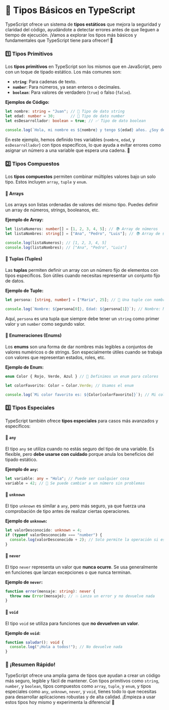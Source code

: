 # 🎨 Tipos Básicos en TypeScript

TypeScript ofrece un sistema de **tipos estáticos** que mejora la seguridad y claridad del código, ayudándote a detectar errores antes de que lleguen a tiempo de ejecución. ¡Vamos a explorar los tipos más básicos y fundamentales que TypeScript tiene para ofrecer! 🚀

### 1️⃣ Tipos Primitivos

Los **tipos primitivos** en TypeScript son los mismos que en JavaScript, pero con un toque de tipado estático. Los más comunes son:

- **`string`**: Para cadenas de texto.
- **`number`**: Para números, ya sean enteros o decimales.
- **`boolean`**: Para valores de verdadero (`true`) o falso (`false`).

**Ejemplos de Código:**

```typescript
let nombre: string = "Juan"; // 📝 Tipo de dato string
let edad: number = 30;       // 🔢 Tipo de dato number
let esDesarrollador: boolean = true; // ✅ Tipo de dato boolean

console.log(`Hola, mi nombre es ${nombre} y tengo ${edad} años. ¿Soy desarrollador? ${esDesarrollador}`);
```

En este ejemplo, hemos definido tres variables (`nombre`, `edad`, y `esDesarrollador`) con tipos específicos, lo que ayuda a evitar errores como asignar un número a una variable que espera una cadena. 🎯

### 2️⃣ Tipos Compuestos

Los **tipos compuestos** permiten combinar múltiples valores bajo un solo tipo. Estos incluyen `array`, `tuple` y `enum`.

#### 🔹 Arrays

Los arrays son listas ordenadas de valores del mismo tipo. Puedes definir un array de números, strings, booleanos, etc.

**Ejemplo de Array:**

```typescript
let listaNumeros: number[] = [1, 2, 3, 4, 5]; // 📚 Array de números
let listaNombres: string[] = ["Ana", "Pedro", "Luis"]; // 📚 Array de strings

console.log(listaNumeros); // [1, 2, 3, 4, 5]
console.log(listaNombres); // ["Ana", "Pedro", "Luis"]
```

#### 🔹 Tuplas (Tuples)

Las **tuplas** permiten definir un array con un número fijo de elementos con tipos específicos. Son útiles cuando necesitas representar un conjunto fijo de datos.

**Ejemplo de Tuple:**

```typescript
let persona: [string, number] = ["Maria", 25]; // 👥 Una tuple con nombre y edad

console.log(`Nombre: ${persona[0]}, Edad: ${persona[1]}`); // Nombre: Maria, Edad: 25
```

Aquí, `persona` es una tupla que siempre debe tener un `string` como primer valor y un `number` como segundo valor.

#### 🔹 Enumeraciones (Enums)

Los **enums** son una forma de dar nombres más legibles a conjuntos de valores numéricos o de strings. Son especialmente útiles cuando se trabaja con valores que representan estados, roles, etc.

**Ejemplo de Enum:**

```typescript
enum Color { Rojo, Verde, Azul } // 🌈 Definimos un enum para colores

let colorFavorito: Color = Color.Verde; // Usamos el enum

console.log(`Mi color favorito es: ${Color[colorFavorito]}`); // Mi color favorito es: Verde
```

### 3️⃣ Tipos Especiales

TypeScript también ofrece **tipos especiales** para casos más avanzados y específicos:

#### 🔸 `any`

El tipo `any` se utiliza cuando no estás seguro del tipo de una variable. Es flexible, pero **debe usarse con cuidado** porque anula los beneficios del tipado estático.

**Ejemplo de `any`:**

```typescript
let variable: any = "Hola"; // Puede ser cualquier cosa
variable = 42; // 🔄 Se puede cambiar a un número sin problemas
```

#### 🔸 `unknown`

El tipo `unknown` es similar a `any`, pero más seguro, ya que fuerza una comprobación de tipo antes de realizar ciertas operaciones.

**Ejemplo de `unknown`:**

```typescript
let valorDesconocido: unknown = 4;
if (typeof valorDesconocido === "number") {
  console.log(valorDesconocido + 2); // Solo permite la operación si es un número
}
```

#### 🔸 `never`

El tipo `never` representa un valor que **nunca ocurre**. Se usa generalmente en funciones que lanzan excepciones o que nunca terminan.

**Ejemplo de `never`:**

```typescript
function error(mensaje: string): never {
  throw new Error(mensaje); // 💥 Lanza un error y no devuelve nada
}
```

#### 🔸 `void`

El tipo `void` se utiliza para funciones que **no devuelven un valor**.

**Ejemplo de `void`:**

```typescript
function saludar(): void {
  console.log("¡Hola a todos!"); // No devuelve nada
}
```

### 🌟 ¡Resumen Rápido!

TypeScript ofrece una amplia gama de tipos que ayudan a crear un código más seguro, legible y fácil de mantener. Con tipos primitivos como `string`, `number`, y `boolean`, tipos compuestos como `array`, `tuple`, y `enum`, y tipos especiales como `any`, `unknown`, `never`, y `void`, tienes todo lo que necesitas para desarrollar aplicaciones robustas y de alta calidad. ¡Empieza a usar estos tipos hoy mismo y experimenta la diferencia! 💪

